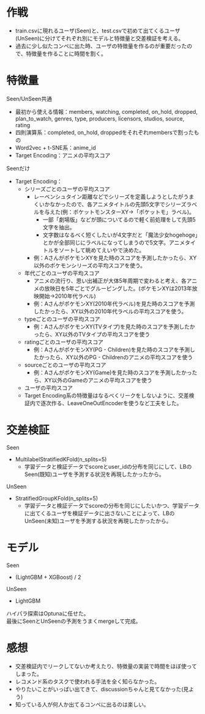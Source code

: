 
# 作戦
- train.csvに現れるユーザ(Seen)と、test.csvで初めて出てくるユーザ(UnSeen)に分けてそれぞれ別にモデルと特徴量と交差検証を考える。
- 過去に少し似たコンペに出た時、ユーザの特徴量を作るのが重要だったので、特徴量を作ることに時間を割く。

# 特徴量
Seen/UnSeen共通
- 最初から使える情報：members, watching, completed, on_hold, dropped, plan_to_watch, genres, type, producers, licensors, studios, source, rating
- 四則演算系：completed, on_hold, droppedをそれぞれmembersで割ったもの
- Word2vec + t-SNE系：anime_id
- Target Encoding：アニメの平均スコア

Seenだけ
- Target Encoding：
  - シリーズごとのユーザの平均スコア
    - レーベンシュタイン距離などでシリーズを定義しようとしたがうまくいかなかったので、各アニメタイトルの先頭5文字でシリーズラベルを与えた(例：ポケットモンスターXY→「ポケットモ」ラベル)。
      - 一部「劇場版」などが頭についてるので軽く前処理をして先頭5文字を抽出。
      - 文字数はなるべく短くしたいが4文字だと「魔法少女hogehoge」とかが全部同じにラベルになってしまうので5文字。アニメタイトルをソートして眺めてえいやで決めた。
    - 例：AさんがポケモンXYを見た時のスコアを予測したかったら、XY以外のポケモンシリーズの平均スコアを使う。
  - 年代ごとのユーザの平均スコア
    - アニメの流行り、思い出補正が大体5年周期で変わると考え、各アニメの放映日を5年ごとでグルーピングした。(ポケモンXYは2013年放映開始→2010年代ラベル)
    - 例：AさんがポケモンXY(2010年代ラベル)を見た時のスコアを予測したかったら、XY以外の2010年代ラベルの平均スコアを使う。
  - typeごとのユーザの平均スコア
    - 例：AさんがポケモンXY(TVタイプ)を見た時のスコアを予測したかったら、XY以外のTVタイプの平均スコアを使う
  - ratingごとのユーザの平均スコア
    - 例：AさんがポケモンXY(PG - Children)を見た時のスコアを予測したかったら、XY以外のPG - Childrenのアニメの平均スコアを使う
  - sourceごとのユーザの平均スコア
    - 例：AさんがポケモンXY(Game)を見た時のスコアを予測したかったら、XY以外のGameのアニメの平均スコアを使う
  - ユーザの平均スコア
  - Target Encoding系の特徴量はなるべくリークをしないように、交差検証内で逐次作る、LeaveOneOutEncoderを使うなど工夫をした。

# 交差検証
Seen
 - MultilabelStratifiedKFold(n_splits=5)
   - 学習データと検証データでscoreとuser_idの分布を同じにして、LBのSeen(既知)ユーザを予測する状況を再現したかったから。

UnSeen
 - StratifiedGroupKFold(n_splits=5)
   - 学習データと検証データでscoreの分布を同じにしたいかつ、学習データに出てくるユーザを検証データに出さないことによって、LBのUnSeen(未知)ユーザを予測する状況を再現したかったから。


# モデル
Seen
- (LightGBM + XGBoost) / 2  

UnSeen
- LightGBM

ハイパラ探索はOptunaに任せた。  
最後にSeenとUnSeenの予測をうまくmergeして完成。


# 感想
- 交差検証内でリークしてないか考えたり、特徴量の実装で時間をほぼ使ってしまった。
- レコメンド系のタスクで使われる手法を全く知らなかった。
- やりたいことがいっぱい出てきて、discussionちゃんと見てなかった(見よう)
- 知っている人が何人か出てるコンペに出るのは楽しい。